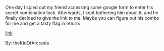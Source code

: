 One day I spied out my friend accessing some google form to enter his secret combination lock. Afterwards, I kept bothering him about it, and he finally decided to give the link to me. Maybe you can figure out his combo for me and get a tasty flag in return:

[link](https://docs.google.com/forms/d/e/1FAIpQLSe7sOTLHmGjmUY3iE6E7QLqeYAZDfQXsiJrz8r-ZcA_4cXNFQ/viewform)

By: theKidOfArcrania